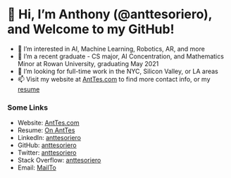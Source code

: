 <!--- ![Anthony Tesoriero](http://anttes.com/static/media/AnthonyTesoriero.da1216f6.png) --->
# 👋 Hi, I’m Anthony (@anttesoriero), and Welcome to my GitHub!
- 👀 I’m interested in AI, Machine Learning, Robotics, AR, and more
- 🌱 I’m a recent graduate - CS major, AI Concentration, and Mathematics Minor at Rowan University, graduating May 2021
- 💞️ I’m looking for full-time work in the NYC, Silicon Valley, or LA areas
- 📫 Visit my website at [AntTes.com](http://anttes.com) to find more contact info, or my [resume](http://anttes.com/AnthonyTesorieroResume.pdf)

### Some Links
- Website: [AntTes.com](http://anttes.com)
- Resume: [On AntTes](http://anttes.com/AnthonyTesorieroResume.pdf)
- LinkedIn: [anttesoriero](https://linkedin.com/in/anttesoriero)
- GitHub: [anttesoriero](https://GitHub.com/anttesoriero)
- Twitter: [anttesoriero](https://twitter.com/anttesoriero)
- Stack Overflow: [anttesoriero](https://stackoverflow.com/users/15310087/anttesoriero?tab=profile)
- Email: [MailTo](mailto:anttesoriero@gmail.com)
